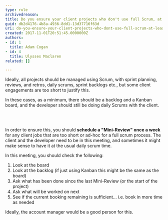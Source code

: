 ```yaml
---
type: rule
archivedreason: 
title: Do you ensure your client projects who don't use full Scrum, at least have a "Mini-Review"?
guid: db2d4176-4b8a-4936-8dd1-13d37716f63d
uri: do-you-ensure-your-client-projects-who-dont-use-full-scrum-at-least-have-a-mini-review
created: 2017-11-01T20:51:45.0000000Z
authors:
- id: 1
  title: Adam Cogan
- id: 4
  title: Ulysses Maclaren
related: []

---
```



<p>Ideally, all projects should be managed using Scrum, with sprint planning, reviews, and retros, daily scrums, sprint backlogs etc., but some client engagements are too short to justify this. <br></p><p>In these cases, as a minimum, there should be a backlog and a Kanban board, and the developer should still be doing daily Scrums with the client.&#160;<br></p>
<br><excerpt class='endintro'></excerpt><br>
<p>In order to ensure this, you should <b>schedule a &quot;Mini-Review&quot; once a week</b> for any client jobs that are too short or ad-hoc for a full scrum process. The client and the developer need to be in this meeting, and sometimes it might make sense to have it at the usual daily scrum time. <br></p><p>In this meeting, you should check the following&#58;<br></p><ol><li>Look at the board</li><li>Look at the backlog (if just using Kanban this might be the same as the board)</li><li>Ask what has been done since the last Mini-Review (or the start of the project)</li><li>Ask what will be worked on next</li><li>See if the current booking remaining is sufficient... i.e. book in more time as needed​<br></li></ol><p class="ssw15-rteElement-P">Ideally, the account manager would be a good person for this.<br></p>


